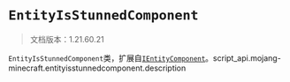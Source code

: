 # `EntityIsStunnedComponent`

> 文档版本：1.21.60.21

`EntityIsStunnedComponent`类，扩展自[`IEntityComponent`](./ientitycomponent.md)。script_api.mojang-minecraft.entityisstunnedcomponent.description

